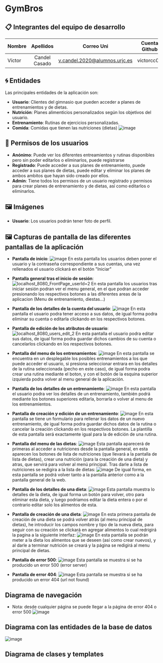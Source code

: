 # GymBros

## 📋 Integrantes del equipo de desarrollo

| Nombre        | Apellidos           | Correo Uni  | Cuenta Github|
| ------------- |:-------------:| :---------:|:---------:|
| Víctor | Candel Casado     |   v.candel.2020@alumnos.urjc.es  | victorcc02 |

## 	:cyclone: Entidades
Las principales entidades de la aplicación son:
- **Usuario**: Clientes del gimnasio que pueden acceder a planes de entrenamientos y de dietas.
- **Nutrición**: Planes alimenticios personalizados según los objetivos del usuario.
- **Entrenamiento**: Rutinas de ejercicios personalizadas.
- **Comida**: Comidas que tienen las nutriciones (dietas)
![image](https://github.com/user-attachments/assets/adbb72fd-ade0-4997-8bf7-ec902c2f8e18)


## 🔑 Permisos de los usuarios
- **Anónimo**: Puede ver los diferentes entreamientos y rutinas disponibles pero sin poder editarlos o eliminarlos, puede registrarse
- **Registrado**: Puede acceder a sus planes de entrenamiento, puede acceder a sus planes de dietas, puede editar y eliminar los planes de ambos ambitos que hayan sido creado por ellos.
- **Admin**: Tiene todos los permisos de un usuario registrado y permisos para crear planes de entrenamiento y de dietas, así como editarlos o eliminarlos.

## 🖼️ Imágenes
- **Usuario**: Los usuarios podrán tener foto de perfil.

## 🖼️ Capturas de pantalla de las diferentes pantallas de la aplicación 
- **Pantalla de inicio**:
  ![image](https://github.com/user-attachments/assets/37fda688-74ce-4682-9218-71e62af2e7c4)
  En esta pantalla los usuarios deben poner el usuario y la contraseña correspondiente a sus cuentas, una vez rellenados el usuario clickará en el botón "Iniciar"
  
- **Pantalla general tras el inicio de sesión**:
  ![localhost_8080_FrontPage_userId=2](https://github.com/user-attachments/assets/1961a3c9-2398-493f-bfeb-491b506e74b5)
  En esta pantalla los usuarios tras iniciar sesión podran ver el menu general, en el que podran acceder presionando los respectivos botones a las diferentes areas de la aplicacion (Menu de entrenamiento, diestas...)
  
- **Pantalla de los detalles de la cuenta del usuario**:
  ![image](https://github.com/user-attachments/assets/03a82dac-3032-4af1-8f84-13146053f846)
  En esta pantalla el usuario podra tener acceso a sus datos, de igual forma podra eliminar su cuenta o editarla clickando en los respectivos botones.
  
- **Pantalla de edición de los atributos de usuario**:
  ![localhost_8080_users_edit_2](https://github.com/user-attachments/assets/6b3f8db1-63c5-4bd0-adc9-a84bfce67d50)
  En esta pantalla el usuario podra editar sus datos, de igual forma podra guardar dichos cambios de su cuenta o cancelarlos clickando en los respectivos botones.
  
- **Pantalla del menu de los entrenamientos**:
  ![image](https://github.com/user-attachments/assets/2cfe81d9-7a74-40af-b944-30ff11a69a0f)
  En esta pantalla se encuentra en un desplegable los posibles entrenamientos a los que puede acceder el usuario, si presiona seleccionar entrara en los detalles de la rutina seleccionada (pecho en este caso), de igual forma podra crear una rutina mediante el boton, y con el botón de la esquina superior izquierda podra volver al menu general de la aplicación.
  
- **Pantalla de los detalles de un entrenamiento**:
  ![image](https://github.com/user-attachments/assets/a2ebe9bd-6074-480a-a893-7218d79eecdb)
  En esta pantalla el usuario podra ver los detalles de un entrenamiento, también podrá mediante los botones superiores editarla, borrarla o volver al menu de los entrenamientos.

- **Pantalla de creación y edición de un entrenamiento**:
  ![image](https://github.com/user-attachments/assets/7cd5b18a-bc8f-4f23-81c4-06fa69f120df)
  En esta pantalla se tiene un formulario para rellenar los datos de un nuevo entrenamiento, de igual forma podra guardar dichos datos de la rutina o cancelar la creación clickando en los respectivos botones.
  La plantilla de esta pantalla será exactamente igual para la de edición de una rutina.
   
- **Pantalla del menu de las dietas**:
  ![image](https://github.com/user-attachments/assets/a852f4b9-57fc-40fc-b7be-220e49694cf5)
  Esta pantalla aparecerá de primeras al acceder a nutriciones desde la pantalla general, en esta aparecen los botones de lista de nutriciones (que llevará a la pantalla de lista de dietas), crear una nutrición (para la creación de una dieta) y atras, que servirá para volver al menú principal. Tras darle a lista de nutriciones se redigira a la lista de dietas:
  ![image](https://github.com/user-attachments/assets/cb0717ba-24d8-4468-a9e5-59beba9816d0)
  De igual forma, en esta pantalla se podrá volver tanto a la pantalla anterior como a la pantalla general de la web.

- **Pantalla de los detalles de una dieta**:
  ![image](https://github.com/user-attachments/assets/f27fbda2-4e3f-4b4a-9b8f-563543ad9d33)
  Esta pantalla muestra lo detalles de la dieta, de igual forma un botón para volver, otro para eliminar esta dieta, y luego podriamos editar la dieta entera o por el contrario editar solo los alimentos de esta.

- **Pantalla de creación de una dieta**:
  ![image](https://github.com/user-attachments/assets/5bd489ea-6b03-4bf1-842a-964c9a8e5378)
  En esta primera pantalla de creación de una dieta se podrá volver atrás (al menu principal de dietas), he introducir los campos nombre y tipo de la nueva dieta, para seguir con su creación se clickará en agregar alimentos lo cual redrigirá la pagina a la siguiente interfaz:
  ![image](https://github.com/user-attachments/assets/3505fc96-7a2f-4a51-b931-0402c8304897)
 En esta pantalla se podrán meter a la dieta los alimentos que se deseen (así como crear nuevos), y al darle a terminar nutrición se creará y la página se redigirá al menu principal de dietas.

- **Pantalla de error 500**:
   ![image](https://github.com/user-attachments/assets/78a27607-496c-4eaf-8c0d-739402ca4f4b)
  Esta pantalla se muestra si se ha producido un error 500 (error server)
- **Pantalla de error 404**:
  ![image](https://github.com/user-attachments/assets/8117b15e-067e-4802-8a09-ff4466e60b8f)
  Esta pantalla se muestra si se ha producido un error 404 (url not found)

## Diagrama de navegación
- Nota: desde cualquier página se puede llegar a la página de error 404 o error 500
![image](https://github.com/user-attachments/assets/aa633236-b0dc-4547-8863-0768930d7a48)

## Diagrama con las entidades de la base de datos
![image](https://github.com/user-attachments/assets/d629588d-1e9f-4cad-ade0-2abfac4d74f3)

## Diagrama de clases y templates



